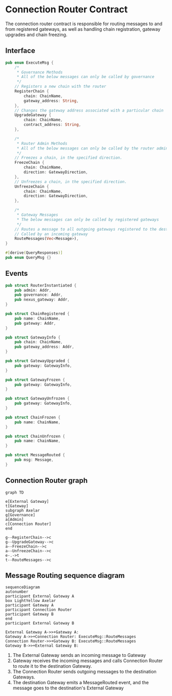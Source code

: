 # Connection Router Contract

The connection router contract is responsible for routing messages to and from registered gateways, as well as handling chain registration, gateway upgrades and chain freezing.

## Interface

```Rust
pub enum ExecuteMsg {
    /*
     * Governance Methods
     * All of the below messages can only be called by governance
     */
    // Registers a new chain with the router
    RegisterChain {
        chain: ChainName,
        gateway_address: String,
    },
    // Changes the gateway address associated with a particular chain
    UpgradeGateway {
        chain: ChainName,
        contract_address: String,
    },

    /*
     * Router Admin Methods
     * All of the below messages can only be called by the router admin
     */
    // Freezes a chain, in the specified direction.
    FreezeChain {
        chain: ChainName,
        direction: GatewayDirection,
    },
    // Unfreezes a chain, in the specified direction.
    UnfreezeChain {
        chain: ChainName,
        direction: GatewayDirection,
    },

    /*
     * Gateway Messages
     * The below messages can only be called by registered gateways
     */
    // Routes a message to all outgoing gateways registered to the destination domain.
    // Called by an incoming gateway
    RouteMessages(Vec<Message>),
}

#[derive(QueryResponses)]
pub enum QueryMsg {}
```

## Events

```Rust
pub struct RouterInstantiated {
    pub admin: Addr,
    pub governance: Addr,
    pub nexus_gateway: Addr,
}

pub struct ChainRegistered {
    pub name: ChainName,
    pub gateway: Addr,
}

pub struct GatewayInfo {
    pub chain: ChainName,
    pub gateway_address: Addr,
}

pub struct GatewayUpgraded {
    pub gateway: GatewayInfo,
}

pub struct GatewayFrozen {
    pub gateway: GatewayInfo,
}

pub struct GatewayUnfrozen {
    pub gateway: GatewayInfo,
}

pub struct ChainFrozen {
    pub name: ChainName,
}

pub struct ChainUnfrozen {
    pub name: ChainName,
}

pub struct MessageRouted {
    pub msg: Message,
}
```

## Connection Router graph

```mermaid
graph TD

e[External Gateway]
t[Gateway]
subgraph Axelar
g[Governance]
a[Admin]
c[Connection Router]
end

g--RegisterChain-->c
g--UpgradeGateway-->c
a--FreezeChain-->c
a--UnfreezeChain-->c
e-.->t
t--RouteMessages-->c
```

## Message Routing sequence diagram

```mermaid
sequenceDiagram
autonumber
participant External Gateway A
box LightYellow Axelar
participant Gateway A
participant Connection Router
participant Gateway B
end
participant External Gateway B

External Gateway A->>+Gateway A: 
Gateway A->>+Connection Router: ExecuteMsg::RouteMessages
Connection Router->>+Gateway B: ExecuteMsg::RouteMessages
Gateway B->>+External Gateway B: 
```

1. The External Gateway sends an incoming message to Gateway
2. Gateway receives the incoming messages and calls Connection Router to route it to the destination Gateway.
3. The Connection Router sends outgoing messages to the destination Gateways.
4. The destination Gateway emits a MessageRouted event, and the message goes to the destination's External Gateway